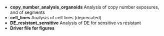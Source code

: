 - **copy_number_analysis_organoids** Analysis of copy number exposures, and of segments
- **cell_lines** Analysis of cell lines (deprecated)
- **DE_resistant_sensitive** Analysis of DE for sensitive vs resistant
- **Driver file for figures**
